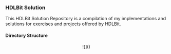 ### HDLBit Solution

This HDLBit Solution Repository is a compilation of my implementations and solutions for exercises and projects offered by HDLBit.

#### Directory Structure

<p align="center">
  ![](<Screenshot 2024-03-20 173453.png>)
</p>